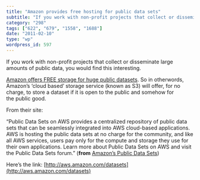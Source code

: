 ```yaml
---
title: "Amazon provides free hosting for public data sets"
subtitle: "If you work with non-profit projects that collect or disseminate large amounts of public data, you w..."
category: "298"
tags: ["622", "679", "1558", "1688"]
date: "2011-02-10"
type: "wp"
wordpress_id: 597
---
```

If you work with non-profit projects that collect or disseminate large amounts of public data, you would find this interesting.

[Amazon offers FREE storage for huge public datasets](http://aws.amazon.com/datasets). So in otherwords, Amazon’s ‘cloud based’ storage service (known as S3) will offer, for no charge, to store a dataset if it is open to the public and somehow for the public good.

From their site:

> 

“Public Data Sets on AWS provides a centralized repository of public data sets that can be seamlessly integrated into AWS cloud-based applications. AWS is hosting the public data sets at no charge for the community, and like all AWS services, users pay only for the compute and storage they use for their own applications. Learn more about Public Data Sets on AWS and visit the Public Data Sets forum.” (**from** [Amazon’s Public Data Sets](http://aws.amazon.com/datasets))

Here’s the link: [http://aws.amazon.com/datasets](http://aws.amazon.com/datasets)